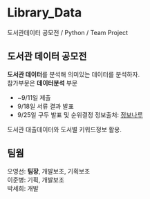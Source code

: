 # Library_Data
도서관데이터 공모전 / Python / Team Project

## 도서관 데이터 공모전
**도서관 데이터**를 분석해 의미있는 데이터를 분석하자.  
참가부문은 **데이터분석** 부문  
- ~9/11일 제출
- 9/18일 서류 결과 발표
- 9/25일 구두 발표 및 순위결정
정보출처: [정보나루](https://data4library.kr)  

도서관 대출데이터와 도서별 키워드정보 활용.

## 팀웜
오영선: **팀장**, 개발보조, 기획보조  
이준병: 기획, 개발보조  
박세희: 개발  

